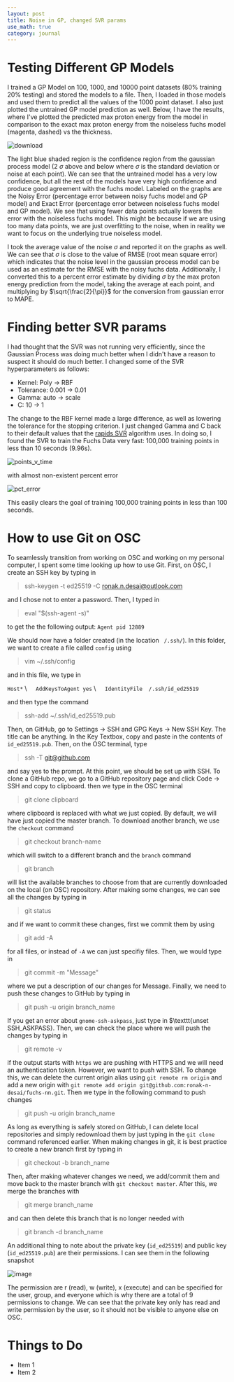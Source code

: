 ```yaml
---
layout: post
title: Noise in GP, changed SVR params
use_math: true
category: journal
---
```



# Testing Different GP Models

I trained a GP Model on 100, 1000, and 10000 point datasets (80% training 20% testing) and stored the models to a file. Then, I loaded in those models and used them to predict all the values of the 1000 point dataset. I also just plotted the untrained GP model prediction as well. Below, I have the results, where I've plotted the predicted max proton energy from the model in comparison to the exact max proton energy from the noiseless fuchs model (magenta, dashed) vs the thickness. 

![download](https://user-images.githubusercontent.com/98538788/235240618-06ea90c0-38d4-4956-856c-66f830fd7871.png)

The light blue shaded region is the confidence region from the gaussian process model (2 $\sigma$ above and below where $\sigma$ is the standard deviation or noise at each point). We can see that the untrained model has a very low confidence, but all the rest of the models have very high confidence and produce good agreement with the fuchs model. Labeled on the graphs are the Noisy Error (percentage error between noisy fuchs model and GP model) and Exact Error (percentage error between noiseless fuchs model and GP model). We see that using fewer data points actually lowers the error with the noiseless fuchs model. This might be because if we are using too many data points, we are just overfitting to the noise, when in reality we want to focus on the underlying true noiseless model. 

I took the average value of the noise $\sigma$ and reported it on the graphs as well. We can see that $\sigma$ is close to the value of RMSE (root mean square error) which indicates that the noise level in the gaussian process model can be used as an estimate for the RMSE with the noisy fuchs data. Additionally, I converted this to a percent error estimate by dividing $\sigma$ by the max proton energy prediction from the model, taking the average at each point, and multiplying by $\sqrt{\frac{2}{\pi}}$ for the conversion from gaussian error to MAPE.


# Finding better SVR params

I had thought that the SVR was not running very efficiently, since the Gaussian Process was doing much better when I didn't have a reason to suspect it should do much better. I changed some of the SVR hyperparameters as follows: 

- Kernel: Poly $\rightarrow$ RBF
- Tolerance: 0.001 $\rightarrow$ 0.01
- Gamma: auto $\rightarrow$ scale
- C: 10 $\rightarrow$ 1

The change to the RBF kernel made a large difference, as well as lowering the tolerance for the stopping criterion. I just changed Gamma and C back to their default values that the [rapids SVR](https://docs.rapids.ai/api/cuml/stable/api/#support-vector-machines) algorithm uses. In doing so, I found the SVR to train the Fuchs Data very fast: 100,000 training points in less than 10 seconds (9.96s). 

![points_v_time](https://user-images.githubusercontent.com/98538788/235244831-5dc98ff9-072f-4e34-a772-d3b32e3532f4.png)

with almost non-existent percent error

![pct_error](https://user-images.githubusercontent.com/98538788/235244955-ffb5ca43-e2a6-4ebd-947f-540a9156519d.png)

This easily clears the goal of training 100,000 training points in less than 100 seconds. 

# How to use Git on OSC

To seamlessly transition from working on OSC and working on my personal computer, I spent some time looking up how to use Git. First, on OSC, I create an SSH key by typing in 

> ssh-keygen -t ed25519 -C ronak.n.desai@outlook.com

and I chose not to enter a password. Then, I typed in 

> eval "$(ssh-agent -s)"

to get the the following output: $\texttt{Agent pid 12889}$


We should now have a folder created (in the location $\texttt{~/.ssh/}$). In this folder, we want to create a file called $\texttt{config}$ using 

> vim ~/.ssh/config

and in this file, we type in 

$\texttt{Host*}$ \\
  $\quad \texttt{AddKeysToAgent yes}$ \\
  $\quad \texttt{IdentityFile ~/.ssh/id\_ed25519}$
  
and then type the command

> ssh-add ~/.ssh/id_ed25519.pub

Then, on GitHub, go to Settings $\rightarrow$ SSH and GPG Keys $\rightarrow$ New SSH Key. The title can be anything. In the Key Textbox, copy and paste in the contents of $\texttt{id\_ed25519.pub}$. Then, on the OSC terminal, type

> ssh -T git@github.com

and say yes to the prompt. At this point, we should be set up with SSH. To clone a GitHub repo, we go to a GitHub repository page and click Code $\rightarrow$ SSH and copy to clipboard. then we type in the OSC terminal 

> git clone clipboard

where clipboard is replaced with what we just copied. By default, we will have just copied the master branch. To download another branch, we use the $\texttt{checkout}$ command

> git checkout branch-name

which will switch to a different branch and the $\texttt{branch}$ command

> git branch

will list the available branches to choose from that are currently downloaded on the local (on OSC) repository. After making some changes, we can see all the changes by typing in 

> git status

and if we want to commit these changes, first we commit them by using

> git add -A

for all files, or instead of $\texttt{-A}$ we can just specifiy files. Then, we would type in 

> git commit -m "Message"

where we put a description of our changes for Message. Finally, we need to push these changes to GitHub by typing in

> git push -u origin branch_name

If you get an error about $\texttt{gnome-ssh-askpass}$, just type in $\texttt{unset SSH_ASKPASS}. Then, we can check the place where we will push the changes by typing in 

> git remote -v

if the output starts with $\texttt{https}$ we are pushing with HTTPS and we will need an authentication token. However, we want to push with SSH. To change this, we can delete the current origin alias using $\texttt{git remote rm origin}$ and add a new origin with $\texttt{git remote add origin git@github.com:ronak-n-desai/fuchs-nn.git}$. Then we type in the following command to push changes

> git push -u origin branch_name

As long as everything is safely stored on GitHub, I can delete local repositories and simply redownload them by just typing in the $\texttt{git clone}$ command referenced earlier. When making changes in git, it is best practice to create a new branch first by typing in 

> git checkout -b branch_name

Then, after making whatever changes we need, we add/commit them and move back to the master branch with $\texttt{git checkout master}$. After this, we merge the branches with 

> git merge branch_name

and can then delete this branch that is no longer needed with 

> git branch -d branch_name

An additional thing to note about the private key ($\texttt{id\_ed25519}$) and public key ($\texttt{id\_ed25519.pub}$) are their permissions. I can see them in the following snapshot

![image](https://user-images.githubusercontent.com/98538788/236250758-808cfe62-0110-45a2-83a6-174a2c98702f.png)

The permission are r (read), w (write), x (execute) and can be specified for the user, group, and everyone which is why there are a total of 9 permissions to change. We can see that the private key only has read and write permission by the user, so it should not be visible to anyone else on OSC.



# Things to Do
- Item 1
- Item 2

